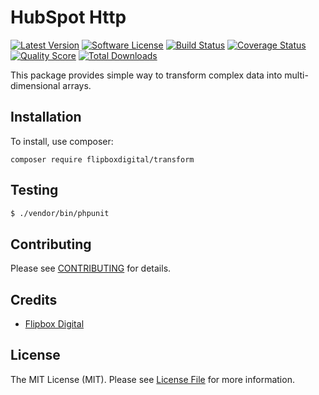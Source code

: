 # HubSpot Http
[![Latest Version](https://img.shields.io/github/release/flipbox/transform.svg?style=flat-square)](https://github.com/flipbox/transform/releases)
[![Software License](https://img.shields.io/badge/license-MIT-brightgreen.svg?style=flat-square)](LICENSE.md)
[![Build Status](https://img.shields.io/travis/flipbox/transform/master.svg?style=flat-square)](https://travis-ci.org/flipbox/transform)
[![Coverage Status](https://img.shields.io/scrutinizer/coverage/g/flipbox/transform.svg?style=flat-square)](https://scrutinizer-ci.com/g/flipbox/transform/code-structure)
[![Quality Score](https://img.shields.io/scrutinizer/g/flipbox/transform.svg?style=flat-square)](https://scrutinizer-ci.com/g/flipbox/transform)
[![Total Downloads](https://img.shields.io/packagist/dt/flipboxdigital/transform.svg?style=flat-square)](https://packagist.org/packages/league/transform)

This package provides simple way to transform complex data into multi-dimensional arrays.

## Installation

To install, use composer:

```
composer require flipboxdigital/transform
```

## Testing

``` bash
$ ./vendor/bin/phpunit
```

## Contributing

Please see [CONTRIBUTING](https://github.com/flipbox/transform/blob/master/CONTRIBUTING.md) for details.


## Credits

- [Flipbox Digital](https://github.com/flipbox)

## License

The MIT License (MIT). Please see [License File](https://github.com/flipbox/transform/blob/master/LICENSE) for more information.
